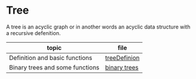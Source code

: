 # Tree  

A tree is an acyclic graph or in another words an  acyclic data structure with a recursive defenition. 

topic | file  
--- | ---  
Definition and basic functions | [treeDefinion](./treeDefinition.hs)  
Binary trees and some functions | [binary trees](./binaryTrees/)  


